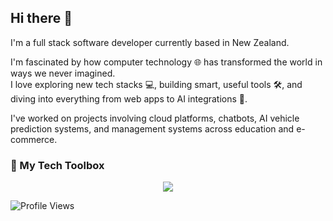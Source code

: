 ## Hi there 👋

I'm a full stack software developer currently based in New Zealand.

I'm fascinated by how computer technology 🌐 has transformed the world in ways we never imagined.  
I love exploring new tech stacks 💻, building smart, useful tools 🛠️, and diving into everything from web apps to AI integrations 🤖.

I've worked on projects involving cloud platforms, chatbots, AI vehicle prediction systems, and management systems across education and e-commerce.


### 🧰 My Tech Toolbox

<p align="center">
  <img src="https://skillicons.dev/icons?i=javascript,typescript,java,python,nodejs,spring,mysql,mongodb,docker,azure,postman,figma,git,intellij,vscode" />
</p>

![Profile Views](https://komarev.com/ghpvc/?username=lalithranga&color=blue)





